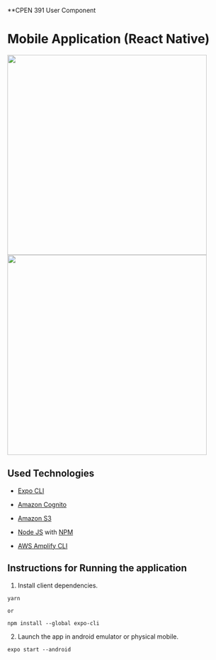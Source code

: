 **CPEN 391 User Component

# Mobile Application (React Native)

<p>
  <img src="/user_cpnt/Screenshot_20220406_212841.png" width="450" /> 
  <img src="/user_cpnt/Screenshot_20220407_054241.png" width="450" />
</p>


## Used Technologies

* [Expo CLI](https://docs.expo.io/versions/latest/workflow/expo-cli/)
  
* [Amazon Cognito](https://aws.amazon.com/cognito/)

* [Amazon S3](https://aws.amazon.com/s3/)

* [Node JS](https://nodejs.org/en/download/) with [NPM](https://docs.npmjs.com/downloading-and-installing-node-js-and-npm)

* [AWS Amplify CLI](https://aws-amplify.github.io/)



## Instructions for Running the application

1. Install client dependencies.

```
yarn

or

npm install --global expo-cli

```

2. Launch the app in android emulator or physical mobile.

```
expo start --android
```
